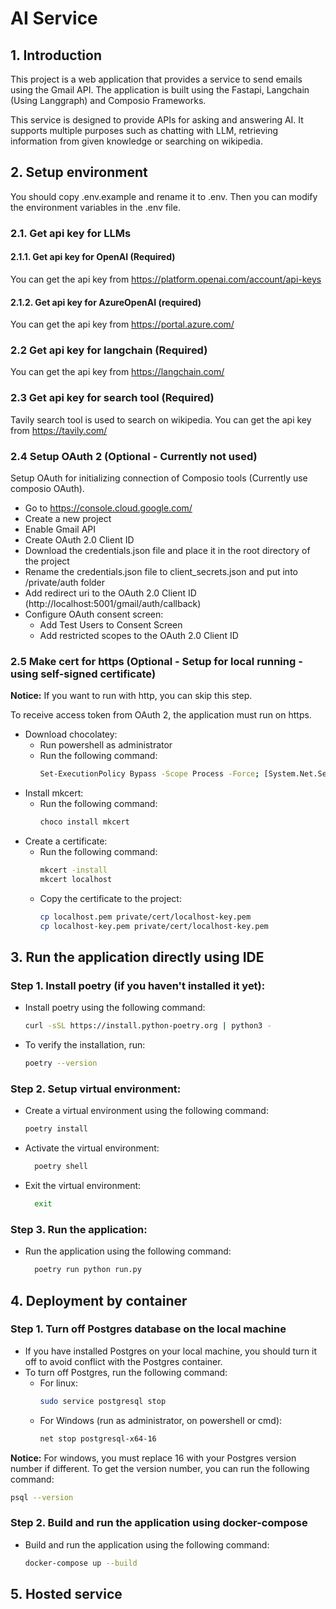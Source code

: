 # AI Service
## 1. Introduction
This project is a web application that provides a service to send emails using the Gmail API. 
The application is built using the Fastapi, Langchain (Using Langgraph) and Composio Frameworks.

This service is designed to provide APIs for asking and answering AI. 
It supports multiple purposes such as chatting with LLM, retrieving information 
from given knowledge or searching on wikipedia.

## 2. Setup environment
You should copy .env.example and rename it to .env. 
Then you can modify the environment variables in the .env file.

### 2.1. Get api key for LLMs
#### 2.1.1. Get api key for OpenAI (Required)
You can get the api key from https://platform.openai.com/account/api-keys
#### 2.1.2. Get api key for AzureOpenAI (required)
You can get the api key from https://portal.azure.com/

### 2.2 Get api key for langchain (Required)
You can get the api key from https://langchain.com/

### 2.3 Get api key for search tool (Required)
Tavily search tool is used to search on wikipedia. You can get the api key from https://tavily.com/

### 2.4 Setup OAuth 2 (Optional - Currently not used)
Setup OAuth for initializing connection of Composio tools (Currently use composio OAuth).
- Go to https://console.cloud.google.com/
- Create a new project
- Enable Gmail API
- Create OAuth 2.0 Client ID
- Download the credentials.json file and place it in the root directory of the project
- Rename the credentials.json file to client_secrets.json and put into /private/auth folder
- Add redirect uri to the OAuth 2.0 Client ID (http://localhost:5001/gmail/auth/callback)
- Configure OAuth consent screen:
  - Add Test Users to Consent Screen
  - Add restricted scopes to the OAuth 2.0 Client ID

### 2.5 Make cert for https (Optional - Setup for local running - using self-signed certificate)
**Notice:** If you want to run with http, you can skip this step.

To receive access token from OAuth 2, the application must run on https.

- Download chocolatey:
  - Run powershell as administrator
  - Run the following command:
    ```bash
    Set-ExecutionPolicy Bypass -Scope Process -Force; [System.Net.ServicePointManager]::SecurityProtocol = [System.Net.ServicePointManager]::SecurityProtocol -bor 3072; iex ((New-Object System.Net.WebClient).DownloadString('https://community.chocolatey.org/install.ps1'))
    ```
- Install mkcert:
  - Run the following command:
    ```bash
    choco install mkcert
    ```
- Create a certificate:
  - Run the following command:
    ```bash
    mkcert -install
    mkcert localhost
    ```
  - Copy the certificate to the project:
    ```bash
    cp localhost.pem private/cert/localhost-key.pem
    cp localhost-key.pem private/cert/localhost-key.pem
    ```

## 3. Run the application directly using IDE

### Step 1. Install poetry (if you haven't installed it yet):
* Install poetry using the following command:
  ```bash
  curl -sSL https://install.python-poetry.org | python3 -
  ```
* To verify the installation, run:
  ```bash
  poetry --version
  ```

### Step 2. Setup virtual environment:
* Create a virtual environment using the following command:
  ```bash
  poetry install
  ```
* Activate the virtual environment:
  ```bash
    poetry shell
    ```
* Exit the virtual environment:
  ```bash
    exit
    ```
  
### Step 3. Run the application:
* Run the application using the following command:
  ```bash
    poetry run python run.py
  ```

## 4. Deployment by container
### Step 1. Turn off Postgres database on the local machine
* If you have installed Postgres on your local machine, you should turn it off to avoid conflict with the Postgres container.
* To turn off Postgres, run the following command:
  * For linux:
    ```bash
    sudo service postgresql stop
    ```
  * For Windows (run as administrator, on powershell or cmd):
      ```bash
      net stop postgresql-x64-16
      ```
**Notice:** For windows, you must replace 16 with your Postgres version number if different.
To get the version number, you can run the following command:
```bash
psql --version
```

### Step 2. Build and run the application using docker-compose
* Build and run the application using the following command:
  ```bash
  docker-compose up --build
  ```

## 5. Hosted service